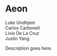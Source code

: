 Aeon
====
Luke Undhjem<br />
Carlos Carbonell<br />
Livio De La Cruz<br />
Justin Yang<br />

Description goes here.
